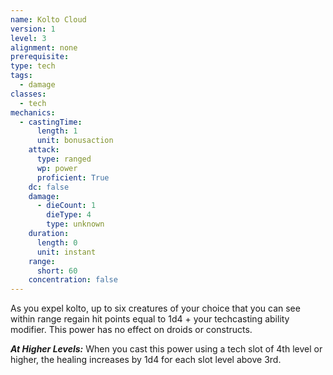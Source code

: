 ```yaml
---
name: Kolto Cloud
version: 1
level: 3
alignment: none
prerequisite: 
type: tech
tags:
  - damage
classes:
  - tech
mechanics:
  - castingTime:
      length: 1
      unit: bonusaction
    attack:
      type: ranged
      wp: power
      proficient: True
    dc: false
    damage:
      - dieCount: 1
        dieType: 4
        type: unknown
    duration:
      length: 0
      unit: instant
    range:
      short: 60
    concentration: false
---
```

As you expel kolto, up to six creatures of your choice that you can see within range regain hit points equal to 1d4 + your techcasting ability modifier. This power has no effect on droids or constructs.

***__At Higher Levels__:*** When you cast this power using a tech slot of 4th level or higher, the healing increases by 1d4 for each slot level above 3rd.
    